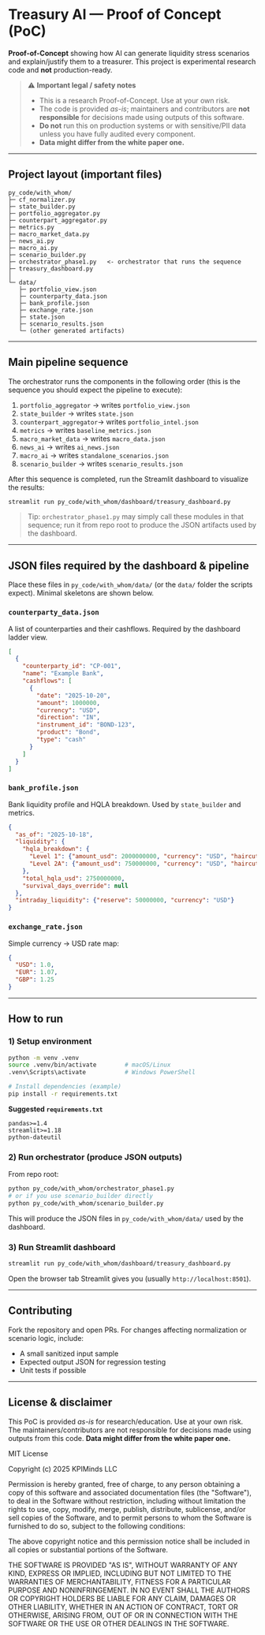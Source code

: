 # Treasury AI — Proof of Concept (PoC)

**Proof-of-Concept** showing how AI can generate liquidity stress scenarios and explain/justify them to a treasurer.
This project is experimental research code and **not** production-ready.

> ⚠️ **Important legal / safety notes**
>
> * This is a research Proof-of-Concept. Use at your own risk.
> * The code is provided *as-is*; maintainers and contributors are **not responsible** for decisions made using outputs of this software.
> * **Do not** run this on production systems or with sensitive/PII data unless you have fully audited every component.
> * **Data might differ from the white paper one.**

---

## Project layout (important files)

```
py_code/with_whom/
├─ cf_normalizer.py
├─ state_builder.py
├─ portfolio_aggregator.py
├─ counterpart_aggregator.py
├─ metrics.py
├─ macro_market_data.py
├─ news_ai.py
├─ macro_ai.py
├─ scenario_builder.py
├─ orchestrator_phase1.py   <- orchestrator that runs the sequence
├─ treasury_dashboard.py
│  
└─ data/
   ├─ portfolio_view.json
   ├─ counterparty_data.json
   ├─ bank_profile.json
   ├─ exchange_rate.json
   ├─ state.json
   ├─ scenario_results.json
   └─ (other generated artifacts)
```

---

## Main pipeline sequence

The orchestrator runs the components in the following order (this is the sequence you should expect the pipeline to execute):

1. `portfolio_aggregator`  → writes `portfolio_view.json`
2. `state_builder`         → writes `state.json`
3. `counterpart_aggregator`→ writes `portfolio_intel.json` 
4. `metrics`               → writes `baseline_metrics.json`
5. `macro_market_data`     → writes `macro_data.json`
6. `news_ai`               → writes `ai_news.json`
7. `macro_ai`              → writes `standalone_scenarios.json`
8. `scenario_builder`      → writes `scenario_results.json`

After this sequence is completed, run the Streamlit dashboard to visualize the results:

```bash
streamlit run py_code/with_whom/dashboard/treasury_dashboard.py
```

> Tip: `orchestrator_phase1.py` may simply call these modules in that sequence; run it from repo root to produce the JSON artifacts used by the dashboard.

---

## JSON files required by the dashboard & pipeline

Place these files in `py_code/with_whom/data/` (or the `data/` folder the scripts expect). Minimal skeletons are shown below.

### `counterparty_data.json`

A list of counterparties and their cashflows. Required by the dashboard ladder view.

```json
[
  {
    "counterparty_id": "CP-001",
    "name": "Example Bank",
    "cashflows": [
      {
        "date": "2025-10-20",
        "amount": 1000000,
        "currency": "USD",
        "direction": "IN",
        "instrument_id": "BOND-123",
        "product": "Bond",
        "type": "cash"
      }
    ]
  }
]
```

### `bank_profile.json`

Bank liquidity profile and HQLA breakdown. Used by `state_builder` and metrics.

```json
{
  "as_of": "2025-10-18",
  "liquidity": {
    "hqla_breakdown": {
      "Level 1": {"amount_usd": 2000000000, "currency": "USD", "haircut": 0.0},
      "Level 2A": {"amount_usd": 750000000, "currency": "USD", "haircut": 0.15}
    },
    "total_hqla_usd": 2750000000,
    "survival_days_override": null
  },
  "intraday_liquidity": {"reserve": 50000000, "currency": "USD"}
}
```

### `exchange_rate.json`

Simple currency → USD rate map:

```json
{
  "USD": 1.0,
  "EUR": 1.07,
  "GBP": 1.25
}
```

---

## How to run

### 1) Setup environment

```bash
python -m venv .venv
source .venv/bin/activate        # macOS/Linux
.venv\Scripts\activate           # Windows PowerShell

# Install dependencies (example)
pip install -r requirements.txt
```

**Suggested `requirements.txt`**

```
pandas>=1.4
streamlit>=1.18
python-dateutil
```

### 2) Run orchestrator (produce JSON outputs)

From repo root:

```bash
python py_code/with_whom/orchestrator_phase1.py
# or if you use scenario_builder directly
python py_code/with_whom/scenario_builder.py
```

This will produce the JSON files in `py_code/with_whom/data/` used by the dashboard.

### 3) Run Streamlit dashboard

```bash
streamlit run py_code/with_whom/dashboard/treasury_dashboard.py
```

Open the browser tab Streamlit gives you (usually `http://localhost:8501`).

---


## Contributing

Fork the repository and open PRs. For changes affecting normalization or scenario logic, include:

* A small sanitized input sample
* Expected output JSON for regression testing
* Unit tests if possible

---

## License & disclaimer

This PoC is provided *as-is* for research/education. Use at your own risk. The maintainers/contributors are not responsible for decisions made using outputs from this code.
**Data might differ from the white paper one.**

MIT License

Copyright (c) 2025 KPIMinds LLC

Permission is hereby granted, free of charge, to any person obtaining a copy
of this software and associated documentation files (the "Software"), to deal
in the Software without restriction, including without limitation the rights
to use, copy, modify, merge, publish, distribute, sublicense, and/or sell
copies of the Software, and to permit persons to whom the Software is
furnished to do so, subject to the following conditions:

The above copyright notice and this permission notice shall be included in all
copies or substantial portions of the Software.

THE SOFTWARE IS PROVIDED "AS IS", WITHOUT WARRANTY OF ANY KIND, EXPRESS OR
IMPLIED, INCLUDING BUT NOT LIMITED TO THE WARRANTIES OF MERCHANTABILITY,
FITNESS FOR A PARTICULAR PURPOSE AND NONINFRINGEMENT. IN NO EVENT SHALL THE
AUTHORS OR COPYRIGHT HOLDERS BE LIABLE FOR ANY CLAIM, DAMAGES OR OTHER
LIABILITY, WHETHER IN AN ACTION OF CONTRACT, TORT OR OTHERWISE, ARISING FROM,
OUT OF OR IN CONNECTION WITH THE SOFTWARE OR THE USE OR OTHER DEALINGS IN THE
SOFTWARE.


